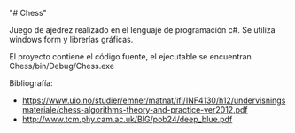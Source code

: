 "# Chess" 

Juego de ajedrez realizado en el lenguaje de programación c#.
Se utiliza windows form y librerías gráficas.

El proyecto contiene el código fuente, el ejecutable se encuentran Chess/bin/Debug/Chess.exe

Bibliografía: 
- https://www.uio.no/studier/emner/matnat/ifi/INF4130/h12/undervisningsmateriale/chess-algorithms-theory-and-practice-ver2012.pdf
- http://www.tcm.phy.cam.ac.uk/BIG/pob24/deep_blue.pdf
